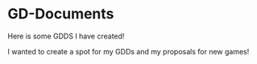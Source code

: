 # GD-Documents
Here is some GDDS I have created!

I wanted to create a spot for my GDDs and my proposals for new games!
